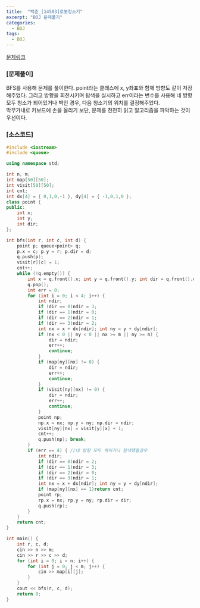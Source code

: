 ```yaml
---
title:  "백준_[14503]로봇청소기"
excerpt: "BOJ 문제풀기"
categories:
  - BOJ
tags:
  - BOJ
---
```

[문제링크](https://www.acmicpc.net/problem/14503)
### [문제풀이]
BFS를 사용해 문제를 풀이한다. point라는 클래스에 x, y좌표와 함께 방향도 같이 저장해주었다. 그리고 방향을 회전시키며 탐색을 실시하고 err이라는 변수를 사용해 네 방향 모두 청소가 되어있거나 벽인 경우, 다음 청소기의 위치를 결정해주었다.  
막무가내로 키보드에 손을 올리기 보단, 문제를 천천히 읽고 알고리즘을 파악하는 것이 우선이다.  
### [소스코드]
~~~cpp
#include <iostream>
#include <queue>

using namespace std;

int n, m;
int map[50][50];
int visit[50][50];
int cnt;
int dx[4] = { 0,1,0,-1 }, dy[4] = { -1,0,1,0 };
class point {
public:
	int x;
	int y;
	int dir;
};

int bfs(int r, int c, int d) {
	point p; queue<point> q;
	p.x = c; p.y = r; p.dir = d;
	q.push(p);
	visit[r][c] = 1;
	cnt++;
	while (!q.empty()) {
		int x = q.front().x; int y = q.front().y; int dir = q.front().dir;
		q.pop();
		int err = 0;
		for (int i = 0; i < 4; i++) {
			int ndir;
			if (dir == 0)ndir = 3;
			if (dir == 1)ndir = 0;
			if (dir == 2)ndir = 1;
			if (dir == 3)ndir = 2;
			int nx = x + dx[ndir]; int ny = y + dy[ndir];
			if (nx < 0 || ny < 0 || nx >= m || ny >= n) {
				dir = ndir;
				err++;
				continue;
			}
			if (map[ny][nx] != 0) {
				dir = ndir;
				err++;
				continue;
			}
			if (visit[ny][nx] != 0) {
				dir = ndir;
				err++;
				continue;
			}
			point np;
			np.x = nx; np.y = ny; np.dir = ndir;
			visit[ny][nx] = visit[y][x] + 1;
			cnt++;
			q.push(np); break;
		}
		if (err == 4) { //네 방향 모두 벽이거나 탐색했을경우
			int ndir;
			if (dir == 0)ndir = 2;
			if (dir == 1)ndir = 3;
			if (dir == 2)ndir = 0;
			if (dir == 3)ndir = 1;
			int nx = x + dx[ndir]; int ny = y + dy[ndir];
			if (map[ny][nx] == 1)return cnt;
			point rp;
			rp.x = nx; rp.y = ny; rp.dir = dir;
			q.push(rp);
		}
	}
	return cnt;
}

int main() {
	int r, c, d;
	cin >> n >> m;
	cin >> r >> c >> d;
	for (int i = 0; i < n; i++) {
		for (int j = 0; j < m; j++) {
			cin >> map[i][j];
		}
	}
	cout << bfs(r, c, d);
	return 0;
}
~~~